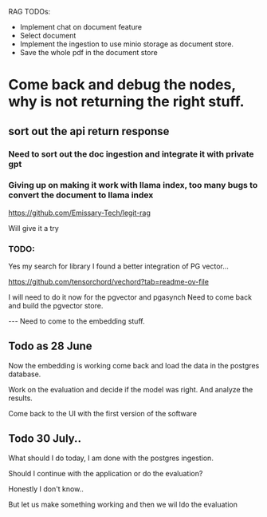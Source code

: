 RAG TODOs:

- Implement chat on document feature
- Select document
- Implement the ingestion to use minio storage as document store. 
- Save the whole pdf in the document store


# Come back and debug the nodes, why is not returning the right stuff.



## sort out the api return response



### Need to sort out the doc ingestion and integrate it with private gpt

### Giving up on making it work with llama index, too many bugs to convert the document to llama index


https://github.com/Emissary-Tech/legit-rag

Will give it a try



### TODO: 

Yes my search for library I found a better integration of PG vector... 

https://github.com/tensorchord/vechord?tab=readme-ov-file

I will need to do it now for the pgvector and pgasynch
Need to come back and build the pgvector store.


--- Need to come to the embedding stuff.


## Todo as 28 June

Now the embedding is working come back and load the data in the postgres database.


Work on the evaluation and decide if the model was right. And analyze the results.

Come back to the UI with the first version of the software


## Todo 30 July..

What should I do today, I am done with the postgres ingestion.

Should I continue with the application or do the evaluation?

Honestly I don't know.. 

But let us make something working and then we wil ldo the evaluation
